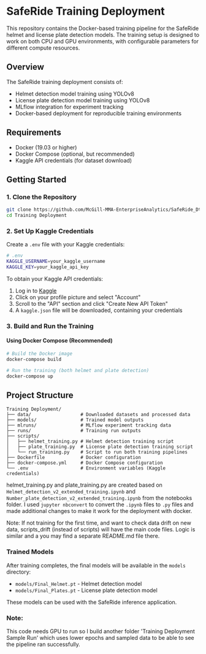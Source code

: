 # SafeRide Training Deployment

This repository contains the Docker-based training pipeline for the SafeRide helmet and license plate detection models. The training setup is designed to work on both CPU and GPU environments, with configurable parameters for different compute resources.

## Overview

The SafeRide training deployment consists of:

- Helmet detection model training using YOLOv8
- License plate detection model training using YOLOv8
- MLflow integration for experiment tracking
- Docker-based deployment for reproducible training environments

## Requirements

- Docker (19.03 or higher)
- Docker Compose (optional, but recommended)
- Kaggle API credentials (for dataset download)

## Getting Started

### 1. Clone the Repository

```bash
git clone https://github.com/McGill-MMA-EnterpriseAnalytics/SafeRide_Dtection.git
cd Training Deployment
```

### 2. Set Up Kaggle Credentials

Create a `.env` file with your Kaggle credentials:

```bash
# .env
KAGGLE_USERNAME=your_kaggle_username
KAGGLE_KEY=your_kaggle_api_key
```

To obtain your Kaggle API credentials:
1. Log in to [Kaggle](https://www.kaggle.com/)
2. Click on your profile picture and select "Account"
3. Scroll to the "API" section and click "Create New API Token"
4. A `kaggle.json` file will be downloaded, containing your credentials

### 3. Build and Run the Training

#### Using Docker Compose (Recommended)

```bash
# Build the Docker image
docker-compose build

# Run the training (both helmet and plate detection)
docker-compose up
```


## Project Structure

```
Training Deployment/
├── data/                  # Downloaded datasets and processed data
├── models/                # Trained model outputs
├── mlruns/                # MLflow experiment tracking data
├── runs/                  # Training run outputs
├── scripts/
│   ├── helmet_training.py # Helmet detection training script
│   ├── plate_training.py  # License plate detection training script
│   └── run_training.py    # Script to run both training pipelines
├── Dockerfile             # Docker configuration
├── docker-compose.yml     # Docker Compose configuration
└── .env                   # Environment variables (Kaggle credentials)
```

helmet_training.py and plate_training.py are created based on ```Helmet_detection_v2_extended_training.ipynb``` and ```Number_plate_detection_v2_extended_training.ipynb``` from the notebooks folder. I used ```jupyter nbconvert``` to convert the ```.ipynb``` files to ```.py``` files and made additional changes to make it work for the deployment with docker.

Note: If not training for the first time, and want to check data drift on new data, scripts_drift (instead of scripts) will have the main code files. Logic is similar and a you may find a separate README.md file there.

### Trained Models

After training completes, the final models will be available in the `models` directory:
- `models/Final_Helmet.pt` - Helmet detection model
- `models/Final_Plates.pt` - License plate detection model

These models can be used with the SafeRide inference application.

### Note:
This code needs GPU to run so I build another folder 'Training Deployment Sample Run' which uses lower epochs and sampled data to be able to see the pipeline ran successfully.